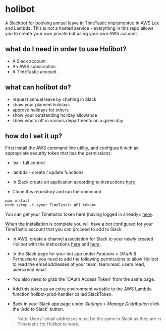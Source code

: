 # holibot

A Slackbot for booking annual leave in TimeTastic implemented in AWS Lex and Lambda. This is not a hosted service - everything in this repo allows you to create your own private bot using your own AWS account.

## what do I need in order to use Holibot?

* A Slack account
* An AWS subscription
* A TimeTastic account

## what can holibot do?

* request annual leave by chatting in Slack
* show your planned holidays
* approve holidays for others
* show your outstanding holiday allowance
* show who's off in various departments on a given day

## how do I set it up?

First install the AWS command line utility, and configure it with an appropriate security token that has the permissions:

* lex - full control
* lambda - create / update functions

* In Slack create an application according to instructions [here](http://docs.aws.amazon.com/lex/latest/dg/slack-bot-assoc-create-app.html)
* Clone this repository and run the command

```
npm install
node setup -t <your TimeTastic API token> 
```

You can get your Timetastic token here (having logged in already): [here](http://api.timetastic.com). 

When the installation is complete you will have a bot configured for your TimeTastic account that you can proceed to add to Slack.

* In AWS, create a channel association for Slack to your newly created Holibot with the instructions [here](http://docs.aws.amazon.com/lex/latest/dg/slack-bot-assoc-create-assoc.html) and [here](http://docs.aws.amazon.com/lex/latest/dg/slack-bot-back-in-slack-console.html).

* In the Slack page for your bot app under *Features* > *OAuth & Permissions* you need to add the following permissions to allow Holibot to read the email addresses of your team: team:read, users:read, users:read.email
* You also need to grab the 'OAuth Access Token' from the same page.
* Add this token as an extra environment variable to the AWS Lambda function holibot-prod-handler called SlackToken.
* Back in your Slack app page under *Settings* > *Manage Distribution* click the 'Add to Slack' button.

> Note: Users' email addresses must be the same in Slack as they are in Timetastic for Holibot to work.

